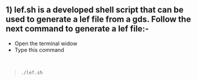 ## 1)  lef.sh is a developed shell script that can be used to generate a lef file from a gds. Follow the next command to generate a lef file:-
* Open the terminal widow
* Type this command
<p>&nbsp;</p>

>`./lef.sh`

<p>&nbsp;</p>

